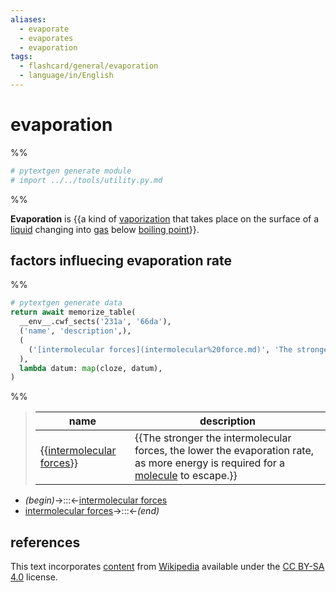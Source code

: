 ```yaml
---
aliases:
  - evaporate
  - evaporates
  - evaporation
tags:
  - flashcard/general/evaporation
  - language/in/English
---
```


# evaporation

%%

```Python
# pytextgen generate module
# import ../../tools/utility.py.md
```

%%

__Evaporation__ is {{a kind of [vaporization](vaporization.md) that takes place on the surface of a [liquid](liquid.md) changing into [gas](gas.md) below [boiling point](boiling%20point.md)}}. <!--SR:!2024-11-06,417,290-->

## factors influecing evaporation rate

%%

```Python
# pytextgen generate data
return await memorize_table(
  __env__.cwf_sects('231a', '66da'),
  ('name', 'description',),
  (
    ('[intermolecular forces](intermolecular%20force.md)', 'The stronger the intermolecular forces, the lower the evaporation rate, as more energy is required for a [molecule](molecule.md) to escape.',),
  ),
  lambda datum: map(cloze, datum),
)
```

%%

<!--pytextgen generate section="231a"--><!-- The following content is generated at 2023-03-26T19:44:39.003825+08:00. Any edits will be overridden! -->

> | name | description |
> |-|-|
> | {{[intermolecular forces](intermolecular%20force.md)}} | {{The stronger the intermolecular forces, the lower the evaporation rate, as more energy is required for a [molecule](molecule.md) to escape.}} | <!--SR:!2024-05-17,320,330!2024-06-28,325,290-->

<!--/pytextgen-->

<!--pytextgen generate section="66da"--><!-- The following content is generated at 2024-01-04T20:17:51.612095+08:00. Any edits will be overridden! -->

- _(begin)_→:::←[intermolecular forces](intermolecular%20force.md) <!--SR:!2028-05-08,1453,350!2024-06-09,338,330-->
- [intermolecular forces](intermolecular%20force.md)→:::←_(end)_ <!--SR:!2024-10-21,160,310!2028-04-30,1446,350-->

<!--/pytextgen-->

## references

This text incorporates [content](https://en.wikipedia.org/wiki/evaporation) from [Wikipedia](Wikipedia.md) available under the [CC BY-SA 4.0](https://creativecommons.org/licenses/by-sa/4.0/) license.
